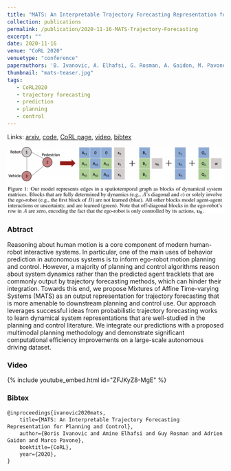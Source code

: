 ```yaml
---
title: "MATS: An Interpretable Trajectory Forecasting Representation for Planning and Control"
collection: publications
permalink: /publication/2020-11-16-MATS-Trajectory-Forecasting
excerpt: ""
date: 2020-11-16
venue: "CoRL 2020"
venuetype: "conference"
paperauthors: 'B. Ivanovic, A. Elhafsi, G. Rosman, A. Gaidon, M. Pavone'
thumbnail: "mats-teaser.jpg"
tags:
   - CoRL2020
   - trajectory forecasting
   - prediction
   - planning
   - control
---
```


Links: [arxiv](https://arxiv.org/abs/2009.07517), [code](https://github.com/StanfordASL/MATS), [CoRL page](https://corlconf.github.io/paper_499/), [video](#video), [bibtex](#bibtex)

![MATS idea](/images/mats-figure-1.jpg)

### Abtract

Reasoning about human motion is a core component of modern human-robot interactive systems. In particular, one of the main uses of behavior prediction in autonomous systems is to inform ego-robot motion planning and control. However, a majority of planning and control algorithms reason about system dynamics rather than the predicted agent tracklets that are commonly output by trajectory forecasting methods, which can hinder their integration. Towards this end, we propose Mixtures of Affine Time-varying Systems (MATS) as an output representation for trajectory forecasting that is more amenable to downstream planning and control use. Our approach leverages successful ideas from probabilistic trajectory forecasting works to learn dynamical system representations that are well-studied in the planning and control literature. We integrate our predictions with a proposed multimodal planning methodology and demonstrate significant computational efficiency improvements on a large-scale autonomous driving dataset.

### Video

{% include youtube_embed.html id="ZFJKyZ8-MgE" %}

### Bibtex

    @inproceedings{ivanovic2020mats,
        title={MATS: An Interpretable Trajectory Forecasting Representation for Planning and Control},
        author={Boris Ivanovic and Amine Elhafsi and Guy Rosman and Adrien Gaidon and Marco Pavone},
        booktitle={CoRL},
        year={2020},
    }